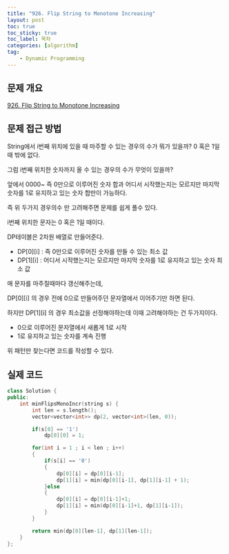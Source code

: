 ```yaml
---
title: "926. Flip String to Monotone Increasing"
layout: post
toc: true
toc_sticky: true
toc_label: 목차
categories: [algorithm]
tag:
    - Dynamic Programming
---
```


## 문제 개요

[926. Flip String to Monotone Increasing](https://leetcode.com/problems/flip-string-to-monotone-increasing/description/)


## 문제 접근 방법

String에서 i번째 위치에 있을 때 마주할 수 있는 경우의 수가 뭐가 있을까? 0 혹은 1일때 밖에 없다. 

그럼 i번째 위치한 숫자까지 올 수 있는 경우의 수가 무엇이 있을까?

앞에서 0000~ 즉 0만으로 이루어진 숫자 합과 어디서 시작했는지는 모르지만 마지막 숫자를 1로 유지하고 있는 숫자 합만이 가능하다.

즉 위 두가지 경우의수 만 고려해주면 문제를 쉽게 풀수 있다.

i번째 위치한 문자는 0 혹은 1일 때이다.

DP테이블은 2차원 배열로 만들어준다. 
- DP[0][i] : 즉 0만으로 이루어진 숫자를 만들 수 있는 최소 값
- DP[1][i] : 어디서 시작했는지는 모르지만 마지막 숫자를 1로 유지하고 있는 숫자 최소 값

매 문자를 마주칠때마다 갱신해주는데,

DP[0][i] 의 경우 전에 0으로 만들어주던 문자열에서 이어주기만 하면 된다.

하지만 DP[1][i] 의 경우 최소값을 선정해야하는데 이때 고려해야하는 건 두가지이다.
- 0으로 이루어진 문자열에서 새롭게 1로 시작
- 1로 유지하고 있는 숫자를 계속 진행

위 패턴만 찾는다면 코드를 작성할 수 있다.

## 실제 코드

```c++
class Solution {
public:
    int minFlipsMonoIncr(string s) {
        int len = s.length();
        vector<vector<int>> dp(2, vector<int>(len, 0));

        if(s[0] == '1')
            dp[0][0] = 1;

        for(int i = 1 ; i < len ; i++)
        {
            if(s[i] == '0')
            {
                dp[0][i] = dp[0][i-1];
                dp[1][i] = min(dp[0][i-1], dp[1][i-1] + 1);
            }else
            {
                dp[0][i] = dp[0][i-1]+1;
                dp[1][i] = min(dp[0][i-1]+1, dp[1][i-1]);
            }
        }

        return min(dp[0][len-1], dp[1][len-1]);
    }
};

```